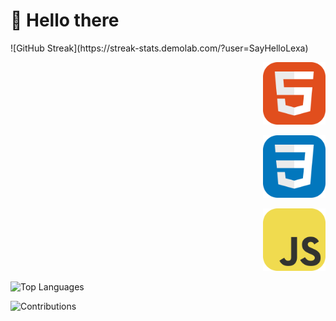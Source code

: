 <h1>🤟 Hello there</h1>
  ![GitHub Streak](https://streak-stats.demolab.com/?user=SayHelloLexa) 

  
  <p align="right">
    <img src="https://github.com/tandpfun/skill-icons/blob/main/icons/HTML.svg" alt="HTML" width="100px">
  </p>
  <p align="right">
    <img src="https://github.com/tandpfun/skill-icons/blob/main/icons/CSS.svg" alt="CSS" width="100px">
  </p>
  <p align="right">
    <img src="https://github.com/tandpfun/skill-icons/blob/main/icons/JavaScript.svg" alt="JS" width="100px">
  </p>

![Top Languages](https://github-readme-stats-gamma-woad-31.vercel.app/api/top-langs/?username=SayHelloLexa&layout=compact)

![Contributions](https://ssr-contributions-svg.vercel.app/_/SayHelloLexa?chart=3dbar&gap=0.6&scale=2&gradient=true&flatten=1&animation=wave&animation_duration=3&animation_delay=0.03&animation_amplitude=24&animation_frequency=0.1&animation_wave_center=19_3&format=svg&weeks=40)
